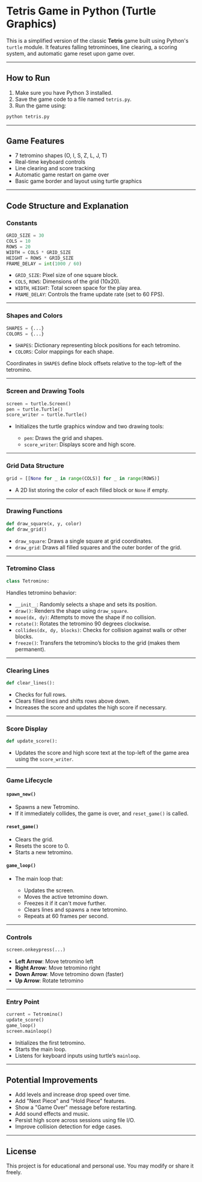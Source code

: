 # Tetris Game in Python (Turtle Graphics)

This is a simplified version of the classic **Tetris** game built using Python's `turtle` module. It features falling tetrominoes, line clearing, a scoring system, and automatic game reset upon game over.

---

## How to Run

1. Make sure you have Python 3 installed.
2. Save the game code to a file named `tetris.py`.
3. Run the game using:

```bash
python tetris.py
````
---

## Game Features

* 7 tetromino shapes (O, I, S, Z, L, J, T)
* Real-time keyboard controls
* Line clearing and score tracking
* Automatic game restart on game over
* Basic game border and layout using turtle graphics

---

## Code Structure and Explanation

### Constants

```python
GRID_SIZE = 30
COLS = 10
ROWS = 20
WIDTH = COLS * GRID_SIZE
HEIGHT = ROWS * GRID_SIZE
FRAME_DELAY = int(1000 / 60)
```

* `GRID_SIZE`: Pixel size of one square block.
* `COLS`, `ROWS`: Dimensions of the grid (10x20).
* `WIDTH`, `HEIGHT`: Total screen space for the play area.
* `FRAME_DELAY`: Controls the frame update rate (set to 60 FPS).

---

### Shapes and Colors

```python
SHAPES = {...}
COLORS = {...}
```

* `SHAPES`: Dictionary representing block positions for each tetromino.
* `COLORS`: Color mappings for each shape.

Coordinates in `SHAPES` define block offsets relative to the top-left of the tetromino.

---

### Screen and Drawing Tools

```python
screen = turtle.Screen()
pen = turtle.Turtle()
score_writer = turtle.Turtle()
```

* Initializes the turtle graphics window and two drawing tools:

  * `pen`: Draws the grid and shapes.
  * `score_writer`: Displays score and high score.

---

### Grid Data Structure

```python
grid = [[None for _ in range(COLS)] for _ in range(ROWS)]
```

* A 2D list storing the color of each filled block or `None` if empty.

---

### Drawing Functions

```python
def draw_square(x, y, color)
def draw_grid()
```

* `draw_square`: Draws a single square at grid coordinates.
* `draw_grid`: Draws all filled squares and the outer border of the grid.

---

### Tetromino Class

```python
class Tetromino:
```

Handles tetromino behavior:

* `__init__`: Randomly selects a shape and sets its position.
* `draw()`: Renders the shape using `draw_square`.
* `move(dx, dy)`: Attempts to move the shape if no collision.
* `rotate()`: Rotates the tetromino 90 degrees clockwise.
* `collides(dx, dy, blocks)`: Checks for collision against walls or other blocks.
* `freeze()`: Transfers the tetromino’s blocks to the grid (makes them permanent).

---

### Clearing Lines

```python
def clear_lines():
```

* Checks for full rows.
* Clears filled lines and shifts rows above down.
* Increases the score and updates the high score if necessary.

---

### Score Display

```python
def update_score():
```

* Updates the score and high score text at the top-left of the game area using the `score_writer`.

---

### Game Lifecycle

#### `spawn_new()`

* Spawns a new Tetromino.
* If it immediately collides, the game is over, and `reset_game()` is called.

#### `reset_game()`

* Clears the grid.
* Resets the score to 0.
* Starts a new tetromino.

#### `game_loop()`

* The main loop that:

  * Updates the screen.
  * Moves the active tetromino down.
  * Freezes it if it can't move further.
  * Clears lines and spawns a new tetromino.
  * Repeats at 60 frames per second.

---

### Controls

```python
screen.onkeypress(...)
```

* **Left Arrow**: Move tetromino left
* **Right Arrow**: Move tetromino right
* **Down Arrow**: Move tetromino down (faster)
* **Up Arrow**: Rotate tetromino

---

### Entry Point

```python
current = Tetromino()
update_score()
game_loop()
screen.mainloop()
```

* Initializes the first tetromino.
* Starts the main loop.
* Listens for keyboard inputs using turtle’s `mainloop`.

---

## Potential Improvements

* Add levels and increase drop speed over time.
* Add "Next Piece" and "Hold Piece" features.
* Show a "Game Over" message before restarting.
* Add sound effects and music.
* Persist high score across sessions using file I/O.
* Improve collision detection for edge cases.

---

## License

This project is for educational and personal use. You may modify or share it freely.
